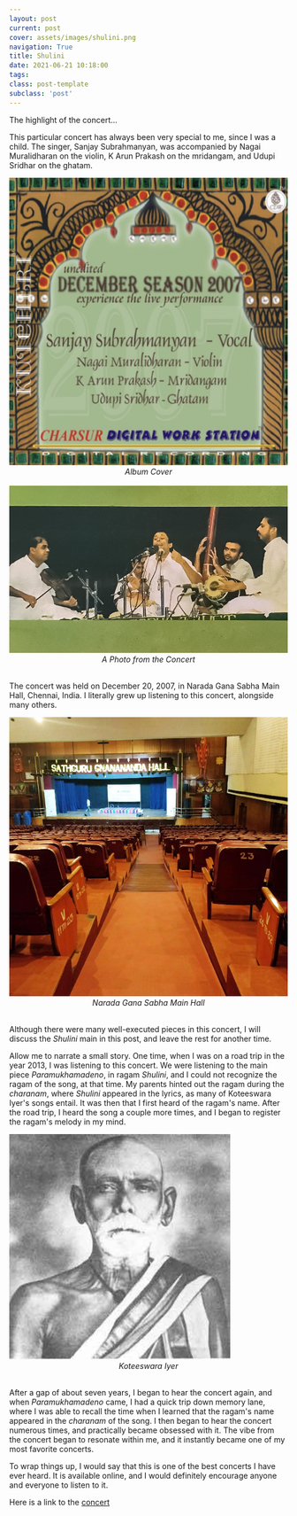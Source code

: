 ```yaml
---
layout: post
current: post
cover: assets/images/shulini.png
navigation: True
title: Shulini
date: 2021-06-21 10:18:00
tags:
class: post-template
subclass: 'post'
---
```




The highlight of the concert... 



This particular concert has always been very special to me, since I was a child. The singer, Sanjay Subrahmanyan, was accompanied by Nagai Muralidharan on the violin, K Arun Prakash on the mridangam, and Udupi Sridhar on the ghatam. 



<img src="assets/images/2007label.jpg" width=600 alt="label"/>
<center><i>Album Cover</i></center>
<br>



<img src="assets/images/kap2007.jpg" width=700 alt="photo"/>
<center><i>A Photo from the Concert</i></center>
<br>



The concert was held on December 20, 2007, in Narada Gana Sabha Main Hall, Chennai, India. I literally grew up listening to this concert, alongside many others. 



<img src="assets/images/ngssabha.jpg" width=600 alt="photo"/>
<center><i>Narada Gana Sabha Main Hall</i></center>
<br>



Although there were many well-executed pieces in this concert, I will discuss the <i>Shulini</i> main in this post, and leave the rest for another time. 

Allow me to narrate a small story. One time, when I was on a road trip in the year 2013, I was listening to this concert. We were listening to the main piece <i>Paramukhamadeno</i>, in ragam <i>Shulini</i>, and I could not recognize the ragam of the song, at that time. My parents hinted out the ragam during the <i>charanam</i>, where <i>Shulini</i> appeared in the lyrics, as many of Koteeswara Iyer's songs entail. It was then that I first heard of the ragam's name. After the road trip, I heard the song a couple more times, and I began to register the ragam's melody in my mind. 



<img src="assets/images/koteeswara_iyer.jpg" width=400 alt="photo"/>
<center><i>Koteeswara Iyer</i></center>
<br>



After a gap of about seven years, I began to hear the concert again, and when <i>Paramukhamadeno</i> came, I had a quick trip down memory lane, where I was able to recall the time when I learned that the ragam's name appeared in the <i>charanam</i> of the song. I then began to hear the concert numerous times, and practically became obsessed with it. The vibe from the concert began to resonate within me, and it instantly became one of my most favorite concerts. 



To wrap things up, I would say that this is one of the best concerts I have ever heard. It is available online, and I would definitely encourage anyone and everyone to listen to it.

Here is a link to the <a href="https://www.charsur.com/album/detail/164">concert</a>